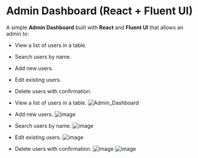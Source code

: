 # Admin Dashboard (React + Fluent UI)

A simple **Admin Dashboard** built with **React** and **Fluent UI** that allows an admin to:
- View a list of users in a table.
- Search users by name.
- Add new users.
- Edit existing users.
- Delete users with confirmation.

- View a list of users in a table.
![Admin_Dashboard](https://github.com/user-attachments/assets/6a6b4fa6-5dfb-4c52-b443-362c55df200a)

- Add new users.
![image](https://github.com/user-attachments/assets/e52572b8-6f6d-43a3-a1f2-9226a740c5ff)

- Search users by name.
![image](https://github.com/user-attachments/assets/78c60b2b-4735-4da8-a1d1-c2432a09ba27)

- Edit existing users.
![image](https://github.com/user-attachments/assets/ff22aeb1-f7f2-490f-8d88-3bf01837bcf7)

- Delete users with confirmation.
![image](https://github.com/user-attachments/assets/12d2c724-efea-4cac-83d2-942e6aaaeef2)
![image](https://github.com/user-attachments/assets/fd38c459-543b-441b-b381-b090a802113c)

